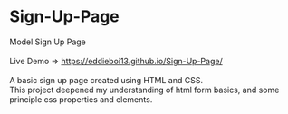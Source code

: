 # Sign-Up-Page

Model Sign Up Page </br>
<br>
Live Demo => https://eddieboi13.github.io/Sign-Up-Page/ </br> </br>
A basic sign up page created using HTML and CSS. </br>
This project deepened my understanding of html form basics, and some principle css properties and elements.
